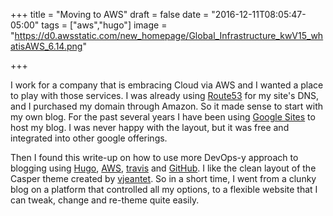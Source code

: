 +++
title = "Moving to AWS"
draft = false
date = "2016-12-11T08:05:47-05:00"
tags = ["aws","hugo"]
image = "https://d0.awsstatic.com/new_homepage/Global_Infrastructure_kwV15_whatisAWS_6.14.png"

+++

I work for a company that is embracing Cloud via AWS and I wanted a place to play with those services.  I was already using [Route53](https://aws.amazon.com/route53/) for my site's DNS, and I purchased my domain through Amazon.  So it made sense to start with my own blog.  For the past several years I have been using [Google Sites](https://sites.google.com/site/sites/) to host my blog.  I was never happy with the layout, but it was free and integrated into other google offerings.

Then I found this write-up on how to use more DevOps-y approach to blogging using [Hugo](https://gohugo.io/), [AWS](https://aws.amazon.com/), [travis](https://travis-ci.org/) and [GitHub](https://github.com/).  I like the clean layout of the Casper theme created by [vjeantet](https://github.com/vjeantet/hugo-theme-casper).  So in a short time, I went from a clunky blog on a platform that controlled all my options, to a flexible website that I can tweak, change and re-theme quite easily.
